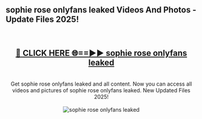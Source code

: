 <h2>sophie rose onlyfans leaked Videos And Photos - Update Files 2025!</h2>
<br>
<div align="center">
<h2><a href="https://linkcuts.com/hfmhzwbr" rel="nofollow">🔴 CLICK HERE 🌐==►► sophie rose onlyfans leaked</a></h2>
<br>
Get sophie rose onlyfans leaked and all content. Now you can access all videos and pictures of sophie rose onlyfans leaked. New Updated Files 2025!
<br>
<br>
<a href="https://linkcuts.com/hfmhzwbr" rel="nofollow" data-target="animated-image.originalLink"><img src="https://i.ibb.co.com/WyWwxjT/player-gif2.gif" alt="sophie rose onlyfans leaked" style="max-width: 100%; display: inline-block;" data-target="animated-image.originalImage"></a>
</div>
<br>
